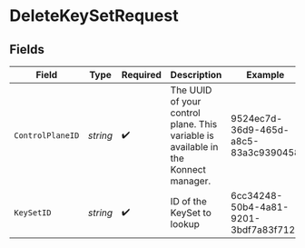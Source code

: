 # DeleteKeySetRequest


## Fields

| Field                                                                              | Type                                                                               | Required                                                                           | Description                                                                        | Example                                                                            |
| ---------------------------------------------------------------------------------- | ---------------------------------------------------------------------------------- | ---------------------------------------------------------------------------------- | ---------------------------------------------------------------------------------- | ---------------------------------------------------------------------------------- |
| `ControlPlaneID`                                                                   | *string*                                                                           | :heavy_check_mark:                                                                 | The UUID of your control plane. This variable is available in the Konnect manager. | 9524ec7d-36d9-465d-a8c5-83a3c9390458                                               |
| `KeySetID`                                                                         | *string*                                                                           | :heavy_check_mark:                                                                 | ID of the KeySet to lookup                                                         | 6cc34248-50b4-4a81-9201-3bdf7a83f712                                               |